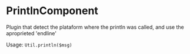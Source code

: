 # PrintlnComponent

Plugin that detect the plataform where the println was called, and use the aproprieted 'endline'

Usage: `Util.println($msg)`
